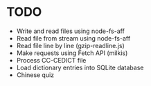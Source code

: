 # TODO

- Write and read files using node-fs-aff
- Read file from stream using node-fs-aff
- Read file line by line (gzip-readline.js)
- Make requests using Fetch API (milkis)
- Process CC-CEDICT file
- Load dictionary entries into SQLite database
- Chinese quiz
